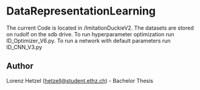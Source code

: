 # DataRepresentationLearning
The current Code is located in /ImitationDuckieV2. The datasets are stored on rudolf on the sdb drive. To run hyperparameter optimization run ID_Optimizer_V6.py. To run a network with default parameters run ID_CNN_V3.py

## Author
Lorenz Hetzel (hetzell@student.ethz.ch) - Bachelor Thesis